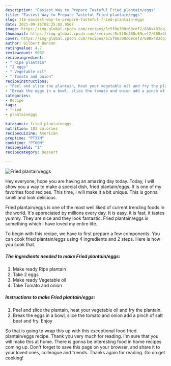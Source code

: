 ```yaml
---
description: "Easiest Way to Prepare Tasteful Fried plantain/eggs"
title: "Easiest Way to Prepare Tasteful Fried plantain/eggs"
slug: 118-easiest-way-to-prepare-tasteful-fried-plantain-eggs
date: 2021-09-15T08:25:02.956Z
image: https://img-global.cpcdn.com/recipes/5c5f0e300c69cef2/680x482cq70/fried-plantaineggs-recipe-main-photo.jpg
thumbnail: https://img-global.cpcdn.com/recipes/5c5f0e300c69cef2/680x482cq70/fried-plantaineggs-recipe-main-photo.jpg
cover: https://img-global.cpcdn.com/recipes/5c5f0e300c69cef2/680x482cq70/fried-plantaineggs-recipe-main-photo.jpg
author: Gilbert Benson
ratingvalue: 4.7
reviewcount: 9032
recipeingredient:
- " Ripe plantain"
- "2 eggs"
- " Vegetable oil"
- " Tomato and onion"
recipeinstructions:
- "Peel and slice the plantain, heat your vegetable oil and fry the plantain."
- "Break the eggs in a bowl, slice the tomato and onion add a pinch of salt beat and fry. Enjoy"
categories:
- Recipe
tags:
- fried
- plantaineggs

katakunci: fried plantaineggs 
nutrition: 183 calories
recipecuisine: American
preptime: "PT37M"
cooktime: "PT60M"
recipeyield: "1"
recipecategory: Dessert

---
```



![Fried plantain/eggs](https://img-global.cpcdn.com/recipes/5c5f0e300c69cef2/680x482cq70/fried-plantaineggs-recipe-main-photo.jpg)

Hey everyone, hope you are having an amazing day today. Today, I will show you a way to make a special dish, fried plantain/eggs. It is one of my favorites food recipes. This time, I will make it a bit unique. This is gonna smell and look delicious.



Fried plantain/eggs is one of the most well liked of current trending foods in the world. It's appreciated by millions every day. It is easy, it is fast, it tastes yummy. They are nice and they look fantastic. Fried plantain/eggs is something which I have loved my entire life.


To begin with this recipe, we have to first prepare a few components. You can cook fried plantain/eggs using 4 ingredients and 2 steps. Here is how you cook that.

<!--inarticleads1-->

##### The ingredients needed to make Fried plantain/eggs:

1. Make ready  Ripe plantain
1. Take 2 eggs
1. Make ready  Vegetable oil
1. Take  Tomato and onion




<!--inarticleads2-->

##### Instructions to make Fried plantain/eggs:

1. Peel and slice the plantain, heat your vegetable oil and fry the plantain.
1. Break the eggs in a bowl, slice the tomato and onion add a pinch of salt beat and fry. Enjoy




So that is going to wrap this up with this exceptional food fried plantain/eggs recipe. Thank you very much for reading. I'm sure that you will make this at home. There is gonna be interesting food in home recipes coming up. Don't forget to save this page on your browser, and share it to your loved ones, colleague and friends. Thanks again for reading. Go on get cooking!
